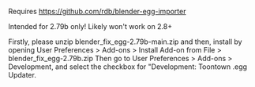 Requires https://github.com/rdb/blender-egg-importer

Intended for 2.79b only! Likely won't work on 2.8+

Firstly, please unzip blender_fix_egg-2.79b-main.zip and then, install by opening User Preferences > Add-ons >  Install Add-on from File > blender_fix_egg-2.79b.zip
Then go to User Preferences > Add-ons > Development, and select the checkbox for "Development: Toontown .egg Updater.

